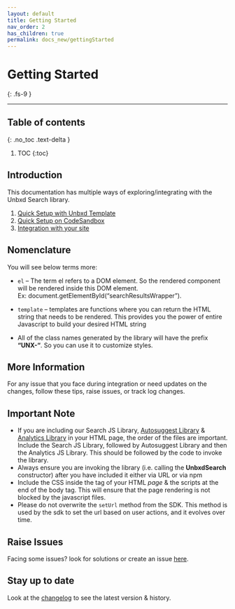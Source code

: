 ```yaml
---
layout: default
title: Getting Started
nav_order: 2
has_children: true
permalink: docs_new/gettingStarted
---
```


# Getting Started
{: .fs-9 }

---

## Table of contents
{: .no_toc .text-delta }

1. TOC
{:toc}

## Introduction
This documentation has multiple ways of exploring/integrating with the Unbxd Search library.
1. [Quick Setup with Unbxd Template](/docs_new/gettingStarted/quickIntegration.md)
2. [Quick Setup on CodeSandbox](/docs_new/gettingStarted/quickSetupOnCodeSandbox.md)
3. [Integration with your site](/docs_new/gettingStarted/DetailedIntegration.md)


## Nomenclature

You will see below terms more:

*   `el` – The term el refers to a DOM element. So the rendered component will be rendered inside this DOM element.  
    Ex: document.getElementById(“searchResultsWrapper”).

*   `template` – templates are functions where you can return the HTML string that needs to be rendered. This provides you the power of entire Javascript to build your desired HTML string
*   All of the class names generated by the library will have the prefix **“UNX-“**. So you can use it to customize styles.


## More Information

For any issue that you face during integration or need updates on the changes, follow these tips, raise issues, or track log changes. 

## Important Note

*   If you are including our Search JS Library, [Autosuggest Library](https://unbxd.com/docs/site-search/integration-documentation/autosuggest-sdk/) & [Analytics Library](https://unbxd.com/docs/site-search/integration-documentation/browser-integration/) in your HTML page, the order of the files are important.  
    Include the Search JS Library, followed by Autosuggest Library and then the Analytics JS Library. This should be followed by the code to invoke the library.
*   Always ensure you are invoking the library (i.e. calling the **UnbxdSearch** constructor) after you have included it either via URL or via npm
*   Include the CSS inside the <head> tag of your HTML *page* & the scripts at the end of the body tag. This will ensure that the page rendering is not blocked by the javascript files.
*   Please do not overwrite the `setUrl` method from the SDK. This method is used by the sdk to set the url based on user actions, and it evolves over time.

## Raise Issues  

Facing some issues? look for solutions or create an issue [here](https://github.com/unbxd/search-JS-library/issues).


## Stay up to date
Look at the [changelog](https://github.com/unbxd/search-JS-library/blob/master/CHANGELOG.md) to see the latest version & history.

